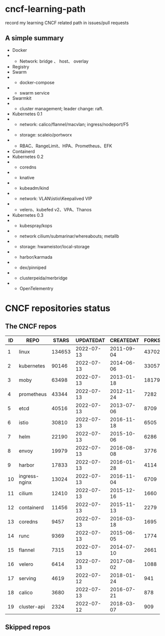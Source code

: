 # cncf-learning-path
record my learning CNCF related path in issues/pull requests

## A simple summary
- Docker
- - Network: bridge 、 host、 overlay
- Registry
- Swarm
- - docker-compose
- - swarm service
- Swarmkit
- - cluster management; leader change: raft.
- Kubernetes 0.1
- - network: calico/flannel/macvlan; ingress/nodeport/F5
- - storage: scaleio/portworx
- - RBAC、RangeLimit、HPA、Prometheus、EFK
- Containerd
- Kubernetes 0.2
- - coredns
- - knative
- - kubeadm/kind
- - network: VLAN\istio\Keepalived VIP
- - velero、kubefed v2、VPA、Thanos
- Kubernetes 0.3
- - kubespray/kops
- - network cilium/submarinar/whereabouts; metallb
- - storage: hwameistor/local-storage
- - harbor/karmada
- - dex/pinniped
- - clusterpeida/merbridge
- - OpenTelementry

# CNCF repositories status
<!--START_SECTION:github_repos-->
## The CNCF repos
| ID |     REPO      | STARS  | UPDATEDAT  | CREATEDAT  | FORKSCOUNT |
|----|---------------|--------|------------|------------|------------|
|  1 | linux         | 134653 | 2022-07-13 | 2011-09-04 |      43702 |
|  2 | kubernetes    |  90146 | 2022-07-13 | 2014-06-06 |      33057 |
|  3 | moby          |  63498 | 2022-07-13 | 2013-01-18 |      18179 |
|  4 | prometheus    |  43344 | 2022-07-13 | 2012-11-24 |       7282 |
|  5 | etcd          |  40516 | 2022-07-13 | 2013-07-06 |       8709 |
|  6 | istio         |  30810 | 2022-07-13 | 2016-11-18 |       6505 |
|  7 | helm          |  22190 | 2022-07-13 | 2015-10-06 |       6286 |
|  8 | envoy         |  19979 | 2022-07-13 | 2016-08-08 |       3776 |
|  9 | harbor        |  17833 | 2022-07-13 | 2016-01-28 |       4114 |
| 10 | ingress-nginx |  13024 | 2022-07-13 | 2016-11-04 |       6709 |
| 11 | cilium        |  12410 | 2022-07-13 | 2015-12-16 |       1660 |
| 12 | containerd    |  11456 | 2022-07-13 | 2015-11-13 |       2279 |
| 13 | coredns       |   9457 | 2022-07-13 | 2016-03-18 |       1695 |
| 14 | runc          |   9369 | 2022-07-13 | 2015-06-05 |       1774 |
| 15 | flannel       |   7315 | 2022-07-13 | 2014-07-10 |       2661 |
| 16 | velero        |   6414 | 2022-07-13 | 2017-08-02 |       1088 |
| 17 | serving       |   4619 | 2022-07-12 | 2018-01-24 |        941 |
| 18 | calico        |   3680 | 2022-07-13 | 2016-07-21 |        878 |
| 19 | cluster-api   |   2324 | 2022-07-12 | 2018-03-07 |        909 |



## Skipped repos
<!--END_SECTION:github_repos-->
